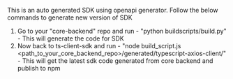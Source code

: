 This is an auto generated SDK using openapi generator. Follow the below commands to generate new version of SDK

1. Go to your "core-backend" repo and run - "python buildscripts/build.py" - This will generate the code for SDK
2. Now back to ts-client-sdk and run - "node build_script.js <path_to_your_core_backend_repo>/generated/typescript-axios-client/" - This will get the latest sdk code generated from core backend and publish to npm